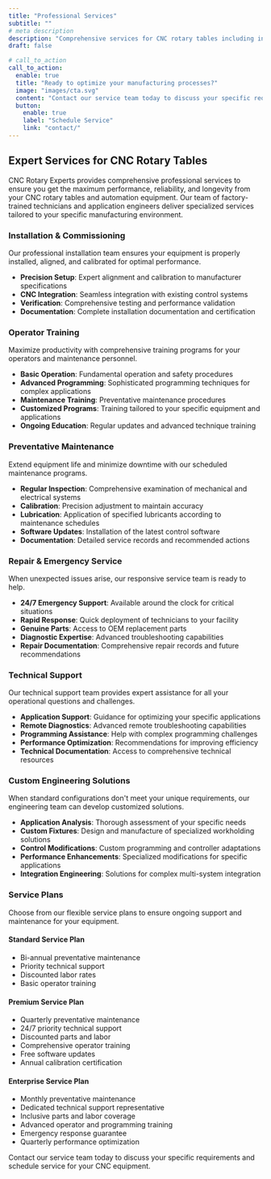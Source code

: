 ```yaml
---
title: "Professional Services"
subtitle: ""
# meta description
description: "Comprehensive services for CNC rotary tables including installation, calibration, training, maintenance, and technical support from our expert engineering team."
draft: false

# call_to_action
call_to_action:
  enable: true
  title: "Ready to optimize your manufacturing processes?"
  image: "images/cta.svg"
  content: "Contact our service team today to discuss your specific requirements and schedule service for your CNC equipment."
  button:
    enable: true
    label: "Schedule Service"
    link: "contact/"
---
```


## Expert Services for CNC Rotary Tables

CNC Rotary Experts provides comprehensive professional services to ensure you get the maximum performance, reliability, and longevity from your CNC rotary tables and automation equipment. Our team of factory-trained technicians and application engineers deliver specialized services tailored to your specific manufacturing environment.

### Installation & Commissioning

Our professional installation team ensures your equipment is properly installed, aligned, and calibrated for optimal performance.

- **Precision Setup**: Expert alignment and calibration to manufacturer specifications
- **CNC Integration**: Seamless integration with existing control systems
- **Verification**: Comprehensive testing and performance validation
- **Documentation**: Complete installation documentation and certification

### Operator Training

Maximize productivity with comprehensive training programs for your operators and maintenance personnel.

- **Basic Operation**: Fundamental operation and safety procedures
- **Advanced Programming**: Sophisticated programming techniques for complex applications
- **Maintenance Training**: Preventative maintenance procedures
- **Customized Programs**: Training tailored to your specific equipment and applications
- **Ongoing Education**: Regular updates and advanced technique training

### Preventative Maintenance

Extend equipment life and minimize downtime with our scheduled maintenance programs.

- **Regular Inspection**: Comprehensive examination of mechanical and electrical systems
- **Calibration**: Precision adjustment to maintain accuracy
- **Lubrication**: Application of specified lubricants according to maintenance schedules
- **Software Updates**: Installation of the latest control software
- **Documentation**: Detailed service records and recommended actions

### Repair & Emergency Service

When unexpected issues arise, our responsive service team is ready to help.

- **24/7 Emergency Support**: Available around the clock for critical situations
- **Rapid Response**: Quick deployment of technicians to your facility
- **Genuine Parts**: Access to OEM replacement parts
- **Diagnostic Expertise**: Advanced troubleshooting capabilities
- **Repair Documentation**: Comprehensive repair records and future recommendations

### Technical Support

Our technical support team provides expert assistance for all your operational questions and challenges.

- **Application Support**: Guidance for optimizing your specific applications
- **Remote Diagnostics**: Advanced remote troubleshooting capabilities
- **Programming Assistance**: Help with complex programming challenges
- **Performance Optimization**: Recommendations for improving efficiency
- **Technical Documentation**: Access to comprehensive technical resources

### Custom Engineering Solutions

When standard configurations don't meet your unique requirements, our engineering team can develop customized solutions.

- **Application Analysis**: Thorough assessment of your specific needs
- **Custom Fixtures**: Design and manufacture of specialized workholding solutions
- **Control Modifications**: Custom programming and controller adaptations
- **Performance Enhancements**: Specialized modifications for specific applications
- **Integration Engineering**: Solutions for complex multi-system integration

### Service Plans

Choose from our flexible service plans to ensure ongoing support and maintenance for your equipment.

#### Standard Service Plan
- Bi-annual preventative maintenance
- Priority technical support
- Discounted labor rates
- Basic operator training

#### Premium Service Plan
- Quarterly preventative maintenance
- 24/7 priority technical support
- Discounted parts and labor
- Comprehensive operator training
- Free software updates
- Annual calibration certification

#### Enterprise Service Plan
- Monthly preventative maintenance
- Dedicated technical support representative
- Inclusive parts and labor coverage
- Advanced operator and programming training
- Emergency response guarantee
- Quarterly performance optimization

Contact our service team today to discuss your specific requirements and schedule service for your CNC equipment. 